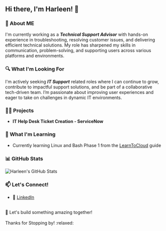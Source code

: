## Hi there, I'm Harleen! 👋

### 🚀 About ME 

I'm currently working as a ***Technical Support Advisor*** with hands-on experience in troubleshooting, resolving customer issues, and delivering efficient technical solutions. My role has sharpened my skills in communication, problem-solving, and supporting users across various platforms and environments.

### 🔍 What I'm Looking For

I'm actively seeking ***IT Support*** related roles where I can continue to grow, contribute to impactful support solutions, and be part of a collaborative tech-driven team. I’m passionate about improving user experiences and eager to take on challenges in dynamic IT environments.

### 👨‍💻 Projects
- <b> IT Help Desk Ticket Creation - ServiceNow </b>


### 🌱 What I'm Learning
- Currently learning Linux and Bash Phase 1 from the [LearnToCloud](https://learntocloud.guide/) guide


### 📊 GitHub Stats
![Harleen's GitHub Stats](https://github-readme-stats.vercel.app/api?username=Harleen&show_icons=true&theme=radical)


### 📫 Let's Connect!
- 💼 [LinkedIn](https://www.linkedin.com/in/harleen-k1/)
  
<br>
🚀 Let's build something amazing together! <br><br>
    Thanks for Stopping by! :relaxed: 



